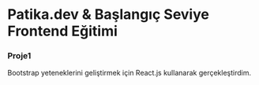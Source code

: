 # Patika.dev & Başlangıç Seviye Frontend Eğitimi 

### Proje1

Bootstrap yeteneklerini geliştirmek için React.js kullanarak gerçekleştirdim.





 
